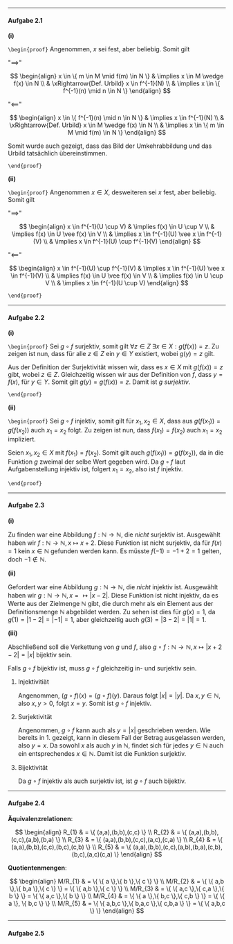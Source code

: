 ***
#### Aufgabe 2.1

**(i)**

`\begin{proof}`
Angenommen, $x$ sei fest, aber beliebig. Somit gilt

"$\implies$"

$$
\begin{align}
x \in \{ m \in M \mid f(m) \in N \}  & \implies x \in M \wedge f(x) \in N \\
 & \xRightarrow{Def. Urbild} x \in f^{-1}(N) \\
 & \implies x \in \{ f^{-1}(n) \mid n \in N \}
\end{align}
$$

"$\impliedby$"

$$
\begin{align}
x \in \{ f^{-1}(n) \mid n \in N \} & \implies x \in f^{-1}(N) \\
 & \xRightarrow{Def. Urbild} x \in M \wedge f(x) \in N \\
 & \implies x \in \{ m \in M \mid f(m) \in N \}
\end{align}
$$

Somit wurde auch gezeigt, dass das Bild der Umkehrabbildung und das Urbild tatsächlich übereinstimmen.

`\end{proof}`

**(ii)**

`\begin{proof}`
Angenommen $x \in X$, desweiteren sei $x$ fest, aber beliebig. Somit gilt

"$\implies$"

$$
\begin{align}
x \in f^{-1}(U \cup V) & \implies f(x) \in U \cup V \\
 & \implies f(x) \in U \vee f(x) \in V \\
 & \implies x \in f^{-1}(U) \vee x \in f^{-1}(V) \\
 & \implies x \in f^{-1}(U) \cup f^{-1}(V)
\end{align}
$$

"$\impliedby$"

$$
\begin{align}
x \in f^{-1}(U) \cup f^{-1}(V) & \implies x \in f^{-1}(U) \vee x \in f^{-1}(V) \\
 & \implies f(x) \in U \vee f(x) \in V \\
 & \implies f(x) \in U \cup V \\
 & \implies x \in f^{-1}(U \cup V)
\end{align}
$$

`\end{proof}`

***
#### Aufgabe 2.2

**(i)**

`\begin{proof}`
Sei $g \circ f$ surjektiv, somit gilt $\forall z \in Z \; \exists x \in X : g(f(x)) = z$. Zu zeigen ist nun, dass für alle $z \in Z$ ein $y \in Y$ existiert, wobei $g(y) = z$ gilt.

Aus der Definition der Surjektivität wissen wir, dass es $x \in X$ mit $g(f(x)) = z$ gibt, wobei $z \in Z$. Gleichzeitig wissen wir aus der Definition von $f$, dass $y = f(x)$, für $y \in Y$.  Somit gilt $g(y) = g(f(x)) = z$. Damit ist $g$ *surjektiv*.

`\end{proof}`

**(ii)**

`\begin{proof}`
Sei $g \circ f$ injektiv, somit gilt für $x_{1}, x_{2} \in X$, dass aus $g(f(x_{1})) = g(f(x_{2}))$ auch $x_{1} = x_{2}$ folgt. Zu zeigen ist nun, dass $f(x_{1}) = f(x_{2})$ auch $x_{1} = x_{2}$ impliziert.

Seien $x_{1}, x_{2} \in X$ mit $f(x_{1}) = f(x_{2})$. Somit gilt auch $g(f(x_{1})) = g(f(x_{2}))$, da in die Funktion $g$ zweimal der selbe Wert gegeben wird. Da $g \circ f$ laut Aufgabenstellung injektiv ist, folgert $x_{1} = x_{2}$, also ist $f$ injektiv.

`\end{proof}`

***
#### Aufgabe 2.3

**(i)**

Zu finden war eine Abbildung $f: \mathbb{N} \rightarrow \mathbb{N}$, die *nicht*  surjektiv ist. Ausgewählt haben wir $f: \mathbb{N} \rightarrow \mathbb{N}, x \mapsto x + 2$. Diese Funktion ist nicht surjektiv, da für $f(x) = 1$ kein $x \in \mathbb{N}$ gefunden werden kann. Es müsste $f(-1) = -1 + 2 = 1$ gelten, doch $-1 \notin \mathbb{N}$.

**(ii)**

Gefordert war eine Abbildung $g: \mathbb{N} \rightarrow \mathbb{N}$, die *nicht* injektiv ist. Ausgewählt haben wir $g: \mathbb{N} \rightarrow\mathbb{N}, x =\mapsto \lvert x  - 2 \rvert$. Diese Funktion ist nicht injektiv, da es Werte aus der Zielmenge $\mathbb{N}$ gibt, die durch mehr als ein Element aus der Definitionsmenge $\mathbb{N}$ abgebildet werden. Zu sehen ist dies für $g(x) = 1$, da $g(1) = \lvert 1 - 2 \rvert = \lvert -1 \rvert = 1$, aber gleichzeitig auch $g(3) = \lvert 3 - 2 \rvert = \lvert 1 \rvert = 1$.

**(iii)**

Abschließend soll die Verkettung von $g$ und $f$, also $g \circ f: \mathbb{N} \rightarrow \mathbb{N}, x \mapsto \lvert x + 2 - 2 \rvert = \lvert x \rvert$ bijektiv sein.

Falls $g \circ f$ bijektiv ist, muss $g \circ f$ gleichzeitig in- und surjektiv sein.

1. Injektivitiät

	Angenommen, $(g \circ f)(x) = (g \circ f)(y)$. Daraus folgt $\lvert x \rvert  = \lvert y \rvert$. Da $x,y \in \mathbb{N}$, also $x,y > 0$, folgt $x = y$. Somit ist $g \circ f$ injektiv.

2. Surjektivität

	Angenommen, $g \circ f$ kann auch als $y = \lvert x \rvert$ geschrieben werden. Wie bereits in 1. gezeigt, kann in diesem Fall der Betrag ausgelassen werden, also $y = x$. Da sowohl $x$ als auch $y$ in $\mathbb{N}$, findet sich für jedes $y \in \mathbb{N}$ auch ein entsprechendes $x \in \mathbb{N}$. Damit ist die Funktion surjektiv.

3. Bijektivität

	Da $g \circ f$ injektiv als auch surjektiv ist, ist $g \circ f$ auch bijektiv.

***
#### Aufgabe 2.4

**Äquivalenzrelationen**:

$$
\begin{align}
R_{1} & = \{ (a,a),(b,b),(c,c) \} \\
R_{2} & = \{ (a,a),(b,b),(c,c),(a,b),(b,a) \} \\
R_{3} & = \{ (a,a),(b,b),(c,c),(a,c),(c,a) \} \\
R_{4} & = \{ (a,a),(b,b),(c,c),(b,c),(c,b) \} \\
R_{5} & = \{ (a,a),(b,b),(c,c),(a,b),(b,a),(c,b),(b,c),(a,c)(c,a) \}
\end{align}
$$

**Quotientenmengen**:

$$
\begin{align}
M/R_{1} & = \{ \{ a \},\{ b \},\{ c \} \} \\
M/R_{2} & = \{ \{ a,b \},\{ b,a \},\{ c \} \} = \{ \{ a,b \},\{ c \} \} \\
M/R_{3} & = \{ \{ a,c \},\{ c,a \},\{ b \} \} = \{ \{ a,c \},\{ b \} \} \\
M/R_{4} & = \{ \{ a \},\{ b,c \},\{ c,b \} \} = \{ \{ a \}, \{ b,c \} \} \\
M/R_{5} & = \{ \{ a,b,c \},\{ b,a,c \},\{ c,b,a \} \} = \{ \{ a,b,c \} \}
\end{align}
$$

***
#### Aufgabe 2.5

